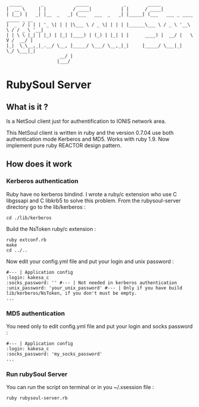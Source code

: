     _____       _            _____             _        _____                          
    |  __ \     | |          / ____|           | |      / ____|                         
    | |__) |   _| |__  _   _| (___   ___  _   _| |_____| (___   ___ _ ____   _____ _ __ 
    |  _  / | | | '_ \| | | |\___ \ / _ \| | | | |______\___ \ / _ \ '__\ \ / / _ \ '__|
    | | \ \ |_| | |_) | |_| |____) | (_) | |_| | |      ____) |  __/ |   \ V /  __/ |   
    |_|  \_\__,_|_.__/ \__, |_____/ \___/ \__,_|_|     |_____/ \___|_|    \_/ \___|_|   
                        __/ |                                                           
                       |___/                                                            

# RubySoul Server

## What is it ?

Is a NetSoul client just for authentification to IONIS network area.

This NetSoul client is written in ruby and the version 0.7.04 use both authentication mode Kerberos and MD5. Works with ruby 1.9. Now implement pure ruby REACTOR design pattern.


## How does it work

### Kerberos authentication

Ruby have no kerberos bindind. I wrote a ruby/c extension who use C libgssapi and C libkrb5 to solve this problem. 
From the rubysoul-server directory go to the lib/kerberos :

    cd ./lib/kerberos
 

Build the NsToken ruby/c extension :

    ruby extconf.rb
    make
    cd ../..


Now edit your config.yml file and put your login and unix password :

    #--- | Application config
    :login: kakesa_c
    :socks_password: '' #--- | Not needed in kerberos authentication
    :unix_password: 'your_unix_password' #--- | Only if you have build lib/kerberos/NsToken, if you don't must be empty.
    ...


### MD5 authentication

You need only to edit config.yml file and put your login and socks password :

    #--- | Application config
    :login: kakesa_c
    :socks_password: 'my_socks_password'
    ...


### Run rubySoul Server

You can run the script on terminal or in you ~/.xsession file :

    ruby rubysoul-server.rb
